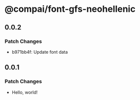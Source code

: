 # @compai/font-gfs-neohellenic

## 0.0.2

### Patch Changes

- b971bb4f: Update font data

## 0.0.1

### Patch Changes

- Hello, world!
